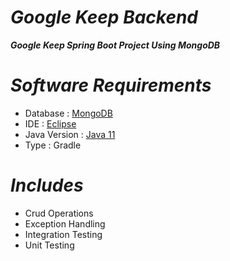 # _Google Keep Backend_

_**Google Keep Spring Boot Project Using MongoDB**_

# _Software Requirements_
* Database : [MongoDB](https://www.mongodb.com/try/download/community)
* IDE : [Eclipse](https://www.eclipse.org/downloads/)
* Java Version : [Java 11](https://www.oracle.com/in/java/technologies/javase/jdk11-archive-downloads.html)
* Type : Gradle

# _Includes_
* Crud Operations
* Exception Handling
* Integration Testing
* Unit Testing
